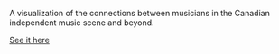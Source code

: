 A visualization of the connections between musicians in the Canadian independent music scene and beyond.


[See it here](https://natalieblack.github.io/music_community_visualization/graph.html)
